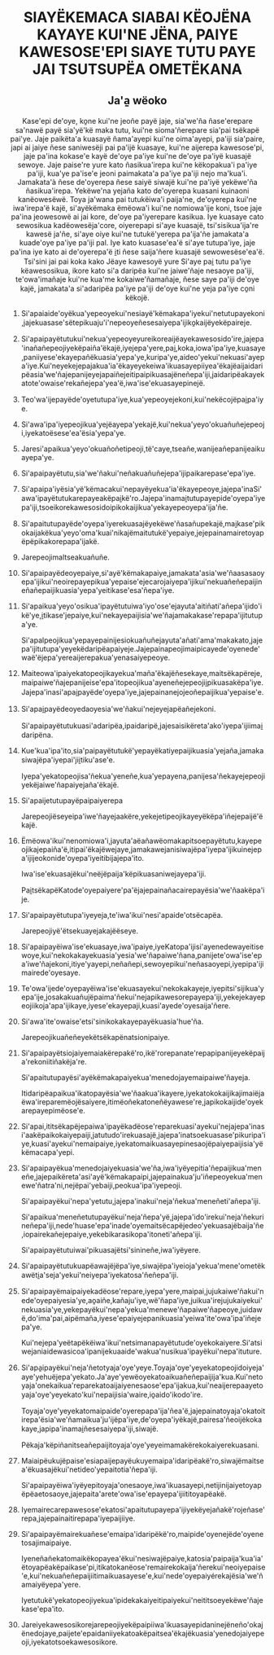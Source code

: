 <h1 align='center'>SIAYËKEMACA SIABAI KËOJËNA KAYAYE KUI'NE JËNA, PAIYE KAWESOSE'EPI SIAYE TUTU PAYE JAI TSUTSUPËA OMETËKANA</h1>
<h2 align='center'>Ja'a̱ wëoko</h2>
<p align='center'>Kase'epi de'oye, ko̱ne kui'ne jeoñe payë jaje, sia'we'ña ñase'erepare sa'nawë payë sia'yë'kë maka tutu, kui'ne sioma'ñerepare sia'pai tsëkapë pai'ye.
Jaje paikëta'a kuasayë ñama'ayepi kui'ne oima'ayepi, pa'iji sia'paire, japi ai jaiye ñese saniwesëji pai pa'ijë kuasaye, kui'ne aijerepa kawesose'pi, jaje pa'ina kokase'e kayë de'oye pa'iye kui'ne de'oye pa'iyë kuasajë sewoye.
Jaje paise're yure kato ñasikua'irepa kui'ne këkopakua'i pa'iye pa'iji, kua'ye pa'ise'e jeoni paimakata'a pa'iye pa'iji nejo ma'kua'i.
Jamakata'à ñese de'oyerepa ñese saiyë siwajë kui'ne pa'iyë yekëwe'ña ñasikua'irepa.
Yekëwe'na yejaña kato de'oyerepa kuasani kuinaoni kanëowesëwë. Toya ja'wana pai tutukëiwa'i paija'ne, de'oyerepa kui'ne iwa'irepa'ë kajë, si'ayëkëmaka ëmëowa'i kui'ne nomiowa'ije koni, tsoe jaje pa'ina jeowesowë ai jai kore, de'oye pa'iyerepare kasikua.
Iye kuasaye cato sewosikua kadëowesëja'core, oiyerepapi si'aye kuasajë, tsi'sisikua'ija're kawesë ja'ñe, si'aye oiye kui'ne tutukë'yerepa pa'ija'ñe jamakata'a kuade'oye pa'iye pa'iji pal.
Iye kato kuasase'ea'ë si'aye tutupa'iye, jaje pa'ina iye kato ai de'oyerepa'ë i̱ti ñese saija'ñere kuasajë sewowesëse'ea'ë.
Tsi'sini jai pai koka kako
Jëaye kawesoyë yure
Si'aye pai̱ tutu pa'iye këawesosikua, ikore kato si'a daripëa kui'ne jaiwe'ñaje nesaoye pa'iji, te'owa'imañaje kui'ne kua'me kokaiwe'ñamañaje, ñese saye pa'iji de'oye kajë, jamakata'a si'adaripëa pa'iye pa'iji de'oye kui'ne yeja pa'iye co̱ni këkojë.
 </p>
<ol>
  <li>
    <p>Si'apaiaide'oyëkua'yepeoyekui'nesiayë'këmakapa'iyekui'netutupayekoni,jajekuasase'sëtepikuaju'i'nepeoyeñesesaiyepa'ijiko̱kaijëyekëpaireje.</p>
  </li>
  <li>
    <p>Si'apaipayëtutukui'nekua'yepeoyeyureikoreaijëayekawesosido'ire,jajepa'inañañepeojiyekëpaiña'ëkajë,iyejepa'yere,pai̱,koka,iowa'ipa'iye,kuasaye,paniiyese'ekayepañëkuasia'yepa'ye,kuripa'ye,aideo'yekui'nekuasi'ayepa'iye.Kui'neyekejepajakua'ia'ëkayeyekeiwa'ikuasayepiiyea'ëkajëaijaidaripëasia'we'ñajepanijeyejapaiñejeitipaipikuasajëneñepa'iji,jaidaripëakayekatote'owaise'rekañejepa'yea'ë,iwa'ise'ekuasayepinejë.</p>
  </li>
  <li>
    <p>Teo'wa'ijepayëde'oyetutupa'iye,kua'yepeoyejekoni,kui'nekëcojëpai̱pa'iye.</p>
  </li>
  <li>
    <p>Si'awa'ipa'iyepeojikua'yejëayepa'yekajë,kui'nekua'yeyo'okuañuñejepeoji,iyekatoësese'ea'ësia'yepa'ye.</p>
  </li>
  <li>
    <p>Jaresi'apaikua'yeyo'okuañoñetipeoji,të'caye,tseañe,wanijeañepanijeaikuayepa'ye.</p>
  </li>
  <li>
    <p>Si'apaipayëtutu,sia'we'ñakui'neñakuañuñejepa'ijipaikarepase'epa'iye.</p>
  </li>
  <li>
    <p>Si'apaipa'iyësia'yë'këmacakui'nepayëyekua'ia'ëkayepeoye,jajepa'inaSi'awa'ipayëtutukarepayeakëpai̱kë'ro.Jajepa'inamai̱tutupayepide'oyepa'iyepa'iji,tsoeikorekawesosidoipikokaijikua'yekayepeoyepa'ija'ñe.</p>
  </li>
  <li>
    <p>Si'apaitutupayëde'oyepa'iyerekuasajëyekëwe'ñasañupekajë,mai̱kase'pikokaijakëkua'yeyo'oma'kuai'nikajëmaitutukë'yepaiye,jejepainamairetoyapëpëpikakorepapa'ijakë.</p>
  </li>
  <li>
    <p>Jarepeojimaltseakuañuñe.</p>
  </li>
  <li>
    <p>Si'apaipayëdeoyepaiye,si'ayë'këmakapaiye,jamakata'asia'we'ñaasasaoyepa'ijikui'neoirepayepikua'yepaise'ejecarojaiyepa'ijikui'nekuañeñepaijineñañepaijikuasia'yepa'yeitikase'esa'ñepa'iye.</p>
  </li>
  <li>
    <p>Si'apaikua'yeyo'osikua'ipayëtutuiwa'iyo'ose'ejayuta'aitiñati'añepa'ijido'ikë'ye,i̱tikase'jepaiye,kui'nekayepaijisia'we'ñajamakakase'repapa'ijitutupa'ye.</p>
    <p>Si'apalpeojikua'yepayepainijesiokuañuñejayuta'añati'ama'makakato,jajepa'ijitutupa'yeyekëdaripëapaiyeje.Jajepainapeojimaipicayede'oyenede'waë'ëjepa'yereaijerepakua'yenasaiyepeoye.</p>
  </li>
  <li>
    <p>Maiteowa'ipaiyekatopeojikayekua'maña'ëkajëñesekaye,maitsëkapëreje,maipaiwe'ñajepanijeise'epa'itopeojikua'ayeneñejepeojii̱pikuasakëpa'iye.Jajepa'inasi'apai̱payëde'oyepa'iye,jajepainanejojeoñepaijikua'yepaise'e.</p>
  </li>
  <li>
    <p>Si'apai̱payëdeoyedaoyesia'we'ñakui'nejeyejapëañejekoni.</p>
    <p>Si'apaipayëtutukuasi'adaripëa,ipaidaripë,jajesaisikëreta'ako'iyepa'ijiimai̱daripëna.</p>
  </li>
  <li>
    <p>Kue'kua'ipa'ito,sia'paipayëtutukë'yepayëkatiyepaijikuasia'yejaña,jamakasiwajëpa'iyepai'jii̱tiku'ase'e.</p>
    <p>Iyepa'yekatopeojisa'ñekua'yeneñe,kua'yepayena,panijesa'ñekayejepeojiyekëjaiwe'ñapaiyejaña'ëkajë.</p>
  </li>
  <li>
    <p>Si'apaijetutupayëpaipaiyerepa</p>
    <p>Jarepeojiëseyeipa'iwe'ñayejaakëre,yekejetipeojikayeyëkëpa'iñejepaijë'ëkajë.</p>
  </li>
  <li>
    <p>Ëmëowa'ikui'nenomiowa'i,jayuta'aëañawëomakapitsoepayëtutu,kayepeojikajepaiña'ë,itipai'ëkajëwejaye,jamakawejanisiwajëpa'iyepa'ijikuinejepa'ijijeokonide'oyepa'iyeitibijajepa'ito.</p>
    <p>Iwa'ise'ekuasajëkui'neëjëpaija'këpikuasaniwejayepa'iji.</p>
    <p>Pai̱tsëkapëKatode'oyepaiyere'pa'ëjajepainañacairepayësia'we'ñaakëpa'ije.</p>
  </li>
  <li>
    <p>Si'apaipayëtutupa'iyeyeja,te'iwa'ikui'nesi'apaide'otsëcapëa.</p>
    <p>Jarepeojiyë'ëtsekuayejakajëëseye.</p>
  </li>
  <li>
    <p>Si'apaipayëiwa'ise'ekuasaye,iwa'ipaiye,iyeKatopa'ijisi'ayenedewayeitisewoye,kui'nekokakayekuasia'yesia'we'ñapaiwe'ñana,panijete'owa'ise'epa'iwe'ñajekoni,itiye'yayepi,neñañepi,sewoyepikui'neñasaoyepi,iyepipa'ijimairede'oyesaye.</p>
  </li>
  <li>
    <p>Te'owa'ijede'oyepayëiwa'ise'ekuasayekui'nekokakayeje,iyepitsi'sijikua'yepa'ije,josakakuañujëpaima'ñekui'nejapikawesorepayepa'iji,yekejekayepeojiikoja'apa'ijikaye,iyese'ekayepaji,kuasi'ayede'oyesaija'ñere.</p>
  </li>
  <li>
    <p>Si'awa'ite'owaise'etsi'sinikokakayepayëkuasia'hue'ña.</p>
    <p>Jarepeojikuañeñeyekëtsëkapënatsionipaiye.</p>
  </li>
  <li>
    <p>Si'apaipayëtsiojaiyemaiakërepakë'ro,ikë'rorepanate'repapipanijeyekëpaija'rekoniitiñakëja're.</p>
    <p>Si'apaitutupayësi'ayëkëmakapaiyekua'menedojayemaipaiwe'ñayeja.</p>
    <p>Itidaripëapaikua'ikatopayësia'we'ñaakua'ikayere,iyekatokokaijikajimaiëjaëwa'ireparemëojësaiyere,itimëoñekatoneñëyawese're,japikokaijide'oyekarepayepimëose'e.</p>
  </li>
  <li>
    <p>Si'apai,ititsëkapëjepaiwa'ipayëkadëose'reparekuasi'ayekui'nejajepa'inasi'aakëpaikokaiyepaiji,jatutudo'irekuasajë,jajepa'inatsoekuasase'pikuripa'iye,kuasi'ayekui'nemaipaiye,iyekatomaikuasayepinesaojëpaiyepaijisia'yëkëmacapa'yepi.</p>
  </li>
  <li>
    <p>Si'apaipayëkua'menedojaiyekuasia'we'ña,iwa'iyëyepitia'ñepaijikua'meneñe,jajepaikëreta'asi'ayë'këmakapaipi,jajepainakua'ju'iñepeoyekua'menewe'ñatra'ni,nejëpai'yebaiji,peokua'ipa'iyepeoji.</p>
    <p>Si'apaipayëkui'nepa'yetutu,jajepa'inakui'neja'ñekua'meneñeti'añepa'iji.</p>
    <p>Si'apaikua'meneñetutupayëkui'neja'ñepa'yë,jajepa'ido'irekui'neja'ñekurineñepa'iji,nede'huase'epa'inade'oyemaitsëcapëjedeo'yekuasajëbaija'ñe,iopairekañejepaiye,yekebikarasikopa'itoneti'añepa'iji.</p>
    <p>Si'apaipayëtutuiwai'pikuasajëtsi'sinineñe,iwa'iyëyere.</p>
  </li>
  <li>
    <p>Si'apaipayëtutukuapëawajëjëpa'iye,siwajëpa'iyeioja'yekua'mene'ometëkawëti̱a'seja'yekui'neiyepa'iyekatosa'ñeñepa'iji.</p>
  </li>
  <li>
    <p>Si'apaipayëmaipaiyekadëose'repare,iyepa'yere,maipai,jujukaiwe'ñakui'nede'oyepaiyesia'ye,ao̱aiñe,kañaju'iye,wë'ñapa'iye,juikua'irejujukaiyekui'nekuasia'ye,yekepayëkui'nepa'yekua'menewe'ñapaiwe'ñapeoye,juidawë,do'ima'pai,aipëmaña,iyese'epaiyejepanikuasia'yeiwa'ite'owa'ipa'iñejepa'ye.</p>
    <p>Kui'nejepa'yeëtapëkëiwa'ikui'netsimanapayëtutude'oyekokaiyere.Si'atsiwejaniaidewasicoa'ipanijekuaaide'wakua'nusikua'ipayëkui'nepa'ituture.</p>
  </li>
  <li>
    <p>Si'apa̱ipayëkui'neja'ñetotyaja'oye'yeye.Toyaja'oye'yeyekatopeojidoiyeja'aye'yehuëjepa'yekato.Ja'aye'yewëoyekatoaikuañeñepaijija'kua.Kui'netoyaja'onekaikua'reparekatoaijaiyenesaose'epa'ijakua,kui'neaijerepaayetoyaja'oye'yeyekato'kui'nepaijisia'waire,io̱aido'ikodo'ire.</p>
    <p>Toyaja'oye'yeyekatomaipaide'oyerepapa'ija'ñea'ë,jajepainatoyaja'okatoitirepa'ësia'we'ñamaikua'ju'ijëpa'iye,de'oyepa'iyëkajë,pairesa'ñeoijëkokakaye,japipa'inamai̱ñesesaiyepa'iji,siwajë.</p>
    <p>Pëkaja'këpiñanitseañepaijitoyaja'oye'yeyeimamakërekokaiyerekuasani.</p>
  </li>
  <li>
    <p>Maiaipëukujëpaise'esiapaijepayëukuyemaipa'idaripëakë'ro,siwajëmaitsea'ëkuasajëkui'netideo'yepaitotia'ñepa'iji.</p>
    <p>Si'apaipayëiwa'iyëyepitoyaja'onesaoye,iwa'ikuasayepi,netijinijaiyetoyapëpëaetosaoye,jajepaita'arete'owa'ise'epayepa'ijiititoyapëakë.</p>
  </li>
  <li>
    <p>Iyemairecarepawesose'ekatosi'apaitutupayepa'ijiyekëyejañakë'rojeñase'repa,jajepainaitirepapa'iyepaijiiye.</p>
  </li>
  <li>
    <p>Si'apaipayëmairekuañese'emaipa'idaripëkë'ro,maipide'oyenejëde'oyenetosajimaipaiye.</p>
    <p>Iyeneñañekatomaikëkopayea'ëkui'nesiwajëpaiye,katosia'paipaija'kua'ia'ëtoyapëakëpaikase'pi,itikatokanëose'remairekokaija'ñerekui'neoiyepaise'e,kui'nekuañeñepaijiitimaikuasayese'e,kui'nede'oyepaiyérekajësia'we'ñamaiyëyepa'yere.</p>
    <p>Iyetutukë'yekatopeojiyekua'ipidekakaiyeitipaiyekui'neititsoeyekëwe'ñajekase'epa'ito.</p>
  </li>
  <li>
    <p>Jareiyekawesosikorejarepeojiyekëpaipiiwa'ikuasayepidaninejëneño'okajënedojaye,paijete'epaidaniiyekatoakëpaitsea'ëkajëkuasia'yenedojaiyepeoji,iyekatotsoekawesosikore.</p>
  </li>
</ol>